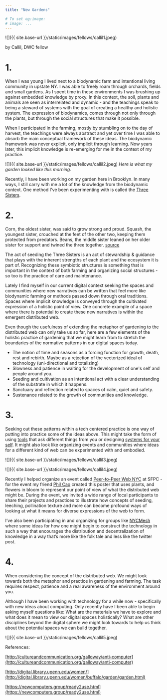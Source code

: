 ```yaml
---
title: "New Gardens"

# To set og:image:
# image: ...
---
```

 
 ![]({{ site.base-url }}/static/images/fellows/callil1.jpeg)

by Callil, DWC fellow 


# 1. 

When I was young I lived next to a biodynamic farm and intentional living community in upstate NY. I was able to freely roam through orchards, fields and small gardens. As I spent time in these environments I was brushing up against embedded knowledge by proxy. In this context, the soil, plants and animals are seen as interrelated and dynamic - and the teachings speak to being a steward of systems with the goal of creating a healthy and holistic system. The expression of biodynamics, comes through not only through the plants, but through the social structures that make it possible.

When I participated in the farming, mostly by stumbling on to the day of harvest, the teachings were always abstract and yet over time I was able to absorb the main conceptual framework of these ideas. The biodynamic framework was never explicit, only implicit through learning. Now years later, this implicit knowledge is re-emerging for me in the context of my practice.

![]({{ site.base-url }}/static/images/fellows/callil2.jpeg)
*Here is what my garden looked like this morning.*

Recently, I have been working on my garden here in Brooklyn. In many ways, I still carry with me a lot of the knowledge from the biodynamic context. One method I've been experimenting with is called the [Three Sisters](https://www.wintergreenstudios.com/wp-content/uploads/2009/09/Three-Sisters-Garden.pdf).

# 2.

Corn, the oldest sister, was said to grow strong and proud. Squash, the youngest sister, crouched at the feet of the other two, keeping them protected from predators. Beans, the middle sister leaned on her older sister for support and twined the three together. [source](http://www.essentialseeds.us/pdfs/the_three_sisters_growing_guide_1.1.pdf)

The act of seeding the Three Sisters is an act of stewardship & guidance that plays with the inherent strengths of each plant and the ecosystem it is part of. Recognizing these symbiotic structures is something that is important in the context of both farming and organizing social structures - so too is the practice of care and maintenance. 

Lately I find myself in our current digital context seeking the spaces and communities where new narratives can be written that feel more like biodynamic farming or methods passed down through oral traditions. Spaces where implicit knowledge is conveyed through the cultivated expression of a holistic point of view. One concrete example of a space where there is potential to create these new narratives is within the emergent distributed web.

Even though the usefulness of extending the metaphor of gardening to the distributed web can only take us so far, here are a few elements of the holistic practice of gardening that we might learn from to stretch the boundaries of the normative patterns in our digital spaces today.


- The notion of time and seasons as a forcing function for growth, death, rest and rebirth. Maybe as a rejection of the vectorized ideal of technology (uni-directional and totalizing)
- Slowness and patience in waiting for the development of one's self and people around you.
- Seeding and cultivation as an intentional act with a clear understanding of the substrate in which it happens.
- Sanctuary and reflection related to spaces of calm, quiet and safety.
- Sustenance related to the growth of communities and knowledge.

# 3. 

Seeking out these patterns within a tech centered practice is one way of putting into practice some of the ideas above. This might take the form of using [tools](https://hardlyeverything.com/) that ask different things from you or designing [systems for your self](https://thecreativeindependent.com/notes/arena-tci-how-do-you-use-the-internet-mindfully/). It might also look like organizing events and communities where ideas for a different kind of web can be experimented with and embodied.


 ![]({{ site.base-url }}/static/images/fellows/callil3.jpeg)


 ![]({{ site.base-url }}/static/images/fellows/callil4.jpeg)

Recently I helped organize an event called [Peer-to-Peer Web NYC](https://peer-to-peer-web.com/nyc) at SFPC - for the event my friend [Phil Cao](http://www.phil-cao.com/) created this poster that uses plants, and flowers in bloom to represent our point of view of what the distributed web might be. During the event, we invited a wide range of local participants to share their projects and practices to illustrate how concepts of seeding, leeching, pollination texture and more can become profound ways of looking at what it means for diverse expressions of the web to form.



I’ve also been participating in and organizing for groups like [NYCMesh](https://nycmesh.net/) where some ideas for how one might begin to construct the technology in such a way that encourages the distribution and decentralization of knowledge in a way that’s more like the folk tale and less like the twitter post.

# 4.

When considering the concept of the distributed web. We might look towards both the metaphor and practice in gardening and farming. The task requires respect, patience and a real awareness of the environment around you. 

Although I have been working with technology for a while now - specifically with new ideas about computing. Only recently have I been able to begin asking myself questions like: What are the materials we have to explore and what does it mean to view our digital spaces holistically? What are other disciplines beyond the digital sphere we might look towards to help us think about the potential spaces we can build together.

![]({{ site.base-url }}/static/images/fellows/callil5.jpeg)

References:

[http://cultureandcommunication.org/galloway/anti-computer](http://cultureandcommunication.org/galloway/anti-computer)

[http://digital.library.upenn.edu/women/](http://digital.library.upenn.edu/women/buffalo/garden/garden.html)

[https://newcomputers.group/ready2use.html](https://newcomputers.group/ready2use.html)
